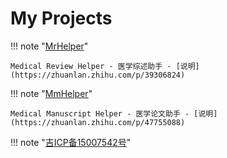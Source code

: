 # My Projects

!!! note "[MrHelper](https://mrhelper.io)"

    Medical Review Helper - 医学综述助手 - [说明](https://zhuanlan.zhihu.com/p/39306824)

!!! note "[MmHelper](https://github.com/dearfad/mmhelper)"

    Medical Manuscript Helper - 医学论文助手 - [说明](https://zhuanlan.zhihu.com/p/47755088)

!!! note "[吉ICP备15007542号](http://www.miitbeian.gov.cn)"